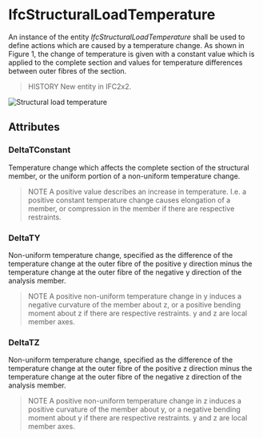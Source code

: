 # IfcStructuralLoadTemperature

An instance of the entity _IfcStructuralLoadTemperature_ shall be used to define actions which are caused by a temperature change. As shown in Figure 1, the change of temperature is given with a constant value which is applied to the complete section and values for temperature differences between outer fibres of the section.<!-- end of definition -->

> HISTORY New entity in IFC2x2.

![Structural load temperature](../../../../figures/structuralloadtemperature.gif "Figure 1 — Structural load temperature")

## Attributes

### DeltaTConstant
Temperature change which affects the complete section of the structural member, or the uniform portion of a non-uniform temperature change.

> NOTE A positive value describes an increase in temperature. I.e. a positive constant temperature change causes elongation of a member, or compression in the member if there are respective restraints.

### DeltaTY
Non-uniform temperature change, specified as the difference of the temperature change at the outer fibre of the positive y direction minus the temperature change at the outer fibre of the negative y direction of the analysis member.

> NOTE A positive non-uniform temperature change in y induces a negative curvature of the member about z, or a positive bending moment about z if there are respective restraints. y and z are local member axes.

### DeltaTZ
Non-uniform temperature change, specified as the difference of the temperature change at the outer fibre of the positive z direction minus the temperature change at the outer fibre of the negative z direction of the analysis member.

> NOTE A positive non-uniform temperature change in z induces a positive curvature of the member about y, or a negative bending moment about y if there are respective restraints. y and z are local member axes.
